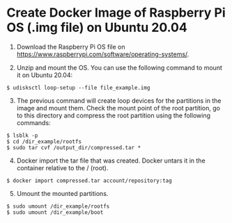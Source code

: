 # Create Docker Image of Raspberry Pi OS (.img file) on Ubuntu 20.04

1. Download the Raspberry Pi OS file on https://www.raspberrypi.com/software/operating-systems/.

2. Unzip and mount the OS. You can use the following command to mount it on Ubuntu 20.04:

```
$ udisksctl loop-setup --file file_example.img
```

3. The previous command will create loop devices for the partitions in the image and mount them. Check the mount point of the root partition, go to this directory and compress the root partition using the following commands:

```
$ lsblk -p
$ cd /dir_example/rootfs
$ sudo tar cvf /output_dir/compressed.tar *
```

4. Docker import the tar file that was created. Docker untars it in the container relative to the / (root).

```
$ docker import compressed.tar account/repository:tag
```
5. Umount the mounted partitions. 

```
$ sudo umount /dir_example/rootfs
$ sudo umount /dir_example/boot
```
